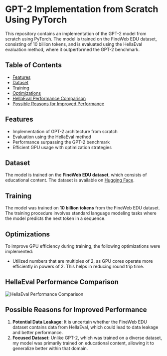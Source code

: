 # GPT-2 Implementation from Scratch Using PyTorch

This repository contains an implementation of the GPT-2 model from scratch using PyTorch. The model is trained on the FineWeb EDU dataset, consisting of 10 billion tokens, and is evaluated using the HellaEval evaluation method, where it outperformed the GPT-2 benchmark.

## Table of Contents
- [Features](#features)
- [Dataset](#dataset)
- [Training](#training)
- [Optimizations](#optimizations)
- [HellaEval Performance Comparison](#hellaeval-performance-comparison)
- [Possible Reasons for Improved Performance](#possible-reasons-for-improved-performance)

## Features
- Implementation of GPT-2 architecture from scratch
- Evaluation using the HellaEval method
- Performance surpassing the GPT-2 benchmark
- Efficient GPU usage with optimization strategies

## Dataset
The model is trained on the **FineWeb EDU dataset**, which consists of educational content. The dataset is available on [Hugging Face](https://huggingface.co/datasets).

## Training
The model was trained on **10 billion tokens** from the FineWeb EDU dataset. The training procedure involves standard language modeling tasks where the model predicts the next token in a sequence.

## Optimizations
To improve GPU efficiency during training, the following optimizations were implemented:
- Utilized numbers that are multiples of 2, as GPU cores operate more efficiently in powers of 2. This helps in reducing round trip time.

## HellaEval Performance Comparison
![HellaEval Performance Comparison](path_to_your_image.png)  


## Possible Reasons for Improved Performance
1. **Potential Data Leakage**: It is uncertain whether the FineWeb EDU dataset contains data from HellaEval, which could lead to data leakage and better performance.
2. **Focused Dataset**: Unlike GPT-2, which was trained on a diverse dataset, my model was primarily trained on educational content, allowing it to generalize better within that domain.
